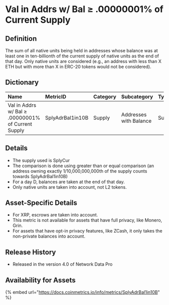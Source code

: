 # Val in Addrs w/ Bal ≥ .00000001% of Current Supply

## Definition

The sum of all native units being held in addresses whose balance was at least one in ten-billionth of the current supply of native units as the end of that day. Only native units are considered \(e.g., an address with less than X ETH but with more than X in ERC-20 tokens would not be considered\).

## Dictionary

| Name | MetricID | Category | Subcategory | Type | Unit | Interval |
| :--- | :--- | :--- | :--- | :--- | :--- | :--- |
| Val in Addrs w/ Bal ≥ .00000001% of Current Supply | SplyAdrBal1in10B | Supply | Addresses with Balance | Sum | Native units | 1 day |

## Details

* The supply used is SplyCur
* The comparison is done using greater than or equal comparison \(an address owning exactly 1/10,000,000,000th of the supply counts towards SplyAdrBal1in10B\)
* For a day D, balances are taken at the end of that day.
* Only native units are taken into account, not L2 tokens.

## Asset-Specific Details

* For XRP, escrows are taken into account.
* This metric is not available for assets that have full privacy, like Monero, Grin.
* For assets that have opt-in privacy features, like ZCash, it only takes the non-private balances into account.

## Release History

* Released in the version 4.0 of Network Data Pro

## **Availability for Assets**

{% embed url="https://docs.coinmetrics.io/info/metrics/SplyAdrBal1in10B" %}



